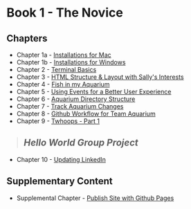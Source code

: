 # Book 1 - The Novice

## Chapters

* Chapter 1a - [Installations for Mac](./chapters/GETTING_STARTED_MAC.md)
* Chapter 1b - [Installations for Windows](./chapters/GETTING_STARTED_WINDOWS.md)
* Chapter 2 - [Terminal Basics](./chapters/CLI_BASICS.md)
* Chapter 3 - [HTML Structure &amp; Layout with Sally's Interests](./chapters/HTML_COMPONENTS.md)
* Chapter 4 - [Fish in my Aquarium](./chapters/HTML_AQUARIUM.md)
* Chapter 5 - [Using Events for a Better User Experience](./chapters/BASIC_EVENTS.md)
* Chapter 6 - [Aquarium Directory Structure](./chapters/AQUARIUM_DIRECTORIES.md)
* Chapter 7 - [Track Aquarium Changes](./chapters/GIT_BASICS.md)
* Chapter 8 - [Github Workflow for Team Aquarium](./chapters/GIT_WORKFLOW.md)
* Chapter 9 - [Twhoops - Part 1](./chapters/TWOOPS_STRUCTURE_LAYOUT.md)

> ## **_Hello World Group Project_**

* Chapter 10 - [Updating LinkedIn](./chapters/LINKEDIN_CELEBRITY_TRIBUTE.md)


## Supplementary Content

* Supplemental Chapter - [Publish Site with Github Pages](./chapters/GITHUB_PAGES.md)

